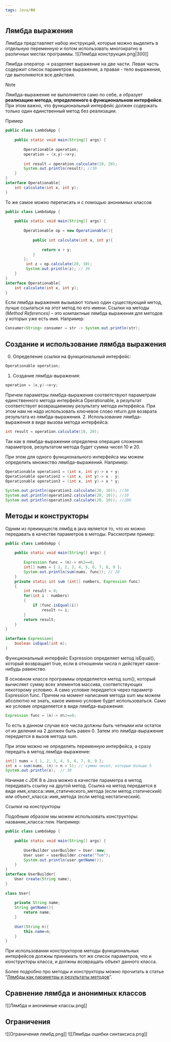 ```yaml
---
tags: Java/ФИ
---
```

## Лямбда выражения
Лямбда представляет набор инструкций, которые можно выделить в отдельную переменную и потом использовать многократно в различных местах программы.
![[Лямбда конструкция.png|300]]

Лямбда оператор -> разделяет выражение на две части. Левая часть содержит список параметров выражения, а правая - тело выражения, где выполняются все действия.
> [!NOTE]
> Лямбда-выражение не выполняется само по себе, а образует **реализацию метода, определенного в функциональном интерфейсе**. При этом важно, что функциональный интерфейс должен содержать только один единственный метод без реализации.

Пример
```java
public class LambdaApp {
 
    public static void main(String[] args) {
         
        Operationable operation;
        operation = (x,y)->x+y;
         
        int result = operation.calculate(10, 20);
        System.out.println(result); //30
    }   
}
interface Operationable{
    int calculate(int x, int y);
}
```

То же самое можно переписать и с помощью анонимных классов
```java
public class LambdaApp {
 
    public static void main(String[] args) {
         
        Operationable op = new Operationable(){
         
            public int calculate(int x, int y){
             
                return x + y;
            }
        };
         int z = op.calculate(20, 10);
         System.out.println(z); // 30
    }   
}
interface Operationable{
    int calculate(int x, int y);
}
```
Если лямбда выражения вызывают только один существующий метод, лучше ссылаться на этот метод по его имени. Ссылки на методы (_Method References)_ – это компактные лямбда выражения для методов у которых уже есть имя. Например:

```java
Consumer<String> consumer = str -> System.out.println(str);
```
## Создание и использование лямбда выражения
0. Определение ссылки на функциональный интерфейс:

```java
Operationable operation;
```

1. Создание лямбда-выражения:

```java
operation = (x,y)->x+y;
```

Причем параметры лямбда-выражения соответствуют параметрам единственного метода интерфейса Operationable, а результат соответствует возвращаемому результату метода интерфейса. При этом нам не надо использовать ключевое слово return для возврата результата из лямбда-выражения.
2. Использование лямбда-выражения в виде вызова метода интерфейса:

```java
int result = operation.calculate(10, 20);
```

Так как в лямбда-выражении определена операция сложения параметров, результатом метода будет сумма чисел 10 и 20.

При этом для одного функционального интерфейса мы можем определить множество лямбда-выражений. Например:

```java
Operationable operation1 = (int x, int y)-> x + y;
Operationable operation2 = (int x, int y)-> x - y;
Operationable operation3 = (int x, int y)-> x * y;
         
System.out.println(operation1.calculate(20, 10)); //30
System.out.println(operation2.calculate(20, 10)); //10
System.out.println(operation3.calculate(20, 10)); //200
```

## Методы и конструкторы
Одним из преимуществ лямбд в java является то, что их можно передавать в качестве параметров в методы. Рассмотрим пример:

```java
public class LambdaApp {
 
    public static void main(String[] args) {
         
        Expression func = (n)-> n%2==0;
        int[] nums = { 1, 2, 3, 4, 5, 6, 7, 8, 9 };
        System.out.println(sum(nums, func)); // 20
    } 
    private static int sum (int[] numbers, Expression func)
    {
        int result = 0;
        for(int i : numbers)
        {
            if (func.isEqual(i))
                result += i;
        }
        return result;
    }
}
 
interface Expression{
    boolean isEqual(int n);
}
```

Функциональный интерфейс Expression определяет метод isEqual(), который возвращает true, если в отношении числа n действует какое-нибудь равенство.

В основном классе программы определяется метод sum(), который вычисляет сумму всех элементов массива, соответствующих некоторому условию. А само условие передается через параметр Expression func. Причем на момент написания метода sum мы можем абсолютно не знать, какое именно условие будет использоваться. Само же условие определяется в виде лямбда-выражения:

```java
Expression func = (n)-> n%2==0;
```

То есть в данном случае все числа должны быть четными или остаток от их деления на 2 должен быть равен 0. Затем это лямбда-выражение передается в вызов метода sum.

При этом можно не определять переменную интерфейса, а сразу передать в метод лямбда-выражение:

```java
int[] nums = { 1, 2, 3, 4, 5, 6, 7, 8, 9 };
int x = sum(nums, (n)-> n > 5); // сумма чисел, которые больше 5
System.out.println(x);  // 30
```

Начиная с JDK 8 в Java можно в качестве параметра в метод передавать ссылку на другой метод. Ссылка на метод передается в виде имя_класса::имя_статического_метода (если метод статический) или объект_класса::имя_метода (если метод нестатический).

 Ссылки на конструкторы

Подобным образом мы можем использовать конструкторы: название_класса::new. Например:

```java
public class LambdaApp {
 
    public static void main(String[] args) {
         
        UserBuilder userBuilder = User::new;
        User user = userBuilder.create("Tom");
        System.out.println(user.getName());
    }
}
interface UserBuilder{
    User create(String name);
}
 
class User{
     
    private String name;
    String getName(){
        return name;
    }
     
    User(String n){
        this.name=n;
    }
}
```

При использовании конструкторов методы функциональных интерфейсов должны принимать тот же список параметров, что и конструкторы класса, и должны возвращать объект данного класса.

Более подробно про методы и конструкторы можно прочитать в статье “[Лямбды как параметры и результаты методов](https://metanit.com/java/tutorial/9.2.php)”.

## Сравнение лямбда и анонимных классов

![[Лямбда и анонимные классы.png]]
## Ограничения 
![[Ограничения лямбд.png]]
![[Лямбды ошибки синтаксиса.png]]
